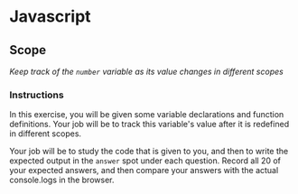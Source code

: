 # Javascript

## Scope

_Keep track of the `number` variable as its value changes in different scopes_

### Instructions

In this exercise, you will be given some variable declarations and function definitions. Your job will be to track this variable's value after it is redefined in different scopes.

Your job will be to study the code that is given to you, and then to write the expected output in the `answer` spot under each question. Record all 20 of your expected answers, and then compare your answers with the actual console.logs in the browser. 


